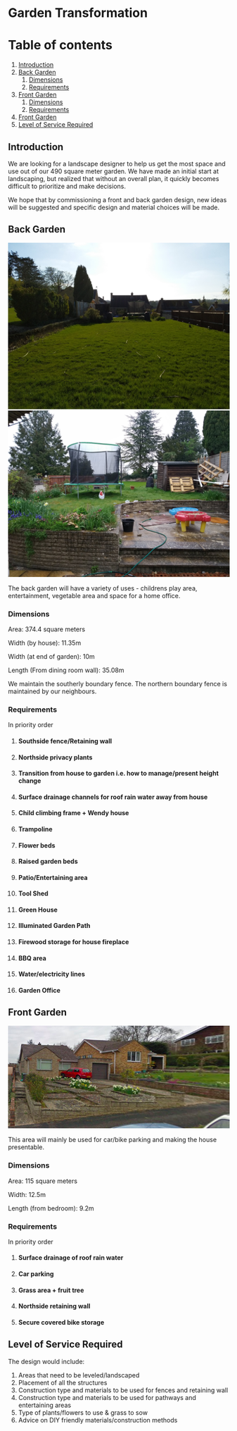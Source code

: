 # Garden Transformation
# Table of contents
1. [Introduction](#introduction)
2. [Back Garden](#Back)
    1. [Dimensions](#BackDimensions)
    1. [Requirements](#BackRequirements)
3. [Front Garden](#Front)
    1. [Dimensions](#FrontDimensions)
    1. [Requirements](#FrontRequirements)
3. [Front Garden](#Front)
4. [Level of Service Required](#ServiceRequired)    

## Introduction <a name="introduction"></a>
We are looking for a landscape designer to help us get the most space and use out of our 490 square meter garden.  We have made an initial start at landscaping, but realized that without an overall plan, it quickly becomes difficult to prioritize and make decisions.

We hope that by commissioning a front and back garden design, new ideas will be suggested and specific design and material choices will be made.

## Back Garden <a name="Back"></a>
![FromBack](From_Back.jpg)
![ToBackFromHouse](To_Back2.jpg)

The back garden will have a variety of uses - childrens play area, entertainment, vegetable area and space for a home office.

### Dimensions <a name="BackDimensions"></a>
Area: 374.4 square meters

Width (by house): 11.35m

Width (at end of garden): 10m

Length (From dining room wall): 35.08m

We maintain the southerly boundary fence.
The northern boundary fence is maintained by our neighbours.

### Requirements <a name="BackRequirements"></a>
In priority order

1. #### Southside fence/Retaining wall
1. #### Northside privacy plants
1. #### Transition from house to garden i.e. how to manage/present height change
1. #### Surface drainage channels for roof rain water away from house
1. #### Child climbing frame + Wendy house
1. #### Trampoline
1. #### Flower beds
1. #### Raised garden beds
1. #### Patio/Entertaining area
1. #### Tool Shed
1. #### Green House
1. #### Illuminated Garden Path
1. #### Firewood storage for house fireplace
1. #### BBQ area
1. #### Water/electricity lines
1. #### Garden Office

## Front Garden <a name="Front"></a>
![Front](Front_Garden.png)

This area will mainly be used for car/bike parking and making the house presentable.

### Dimensions <a name="FrontDimensions"></a>
Area: 115 square meters

Width: 12.5m

Length (from bedroom): 9.2m

### Requirements <a name="FrontRequirements"></a>
In priority order

1. #### Surface drainage of roof rain water
1. #### Car parking
1. #### Grass area + fruit tree
1. #### Northside retaining wall
1. #### Secure covered bike storage

## Level of Service Required <a name="ServiceRequired"></a>
The design would include:
1. Areas that need to be leveled/landscaped
2. Placement of all the structures
3. Construction type and materials to be used for fences and retaining wall
4. Construction type and materials to be used for pathways and entertaining areas
5. Type of plants/flowers to use & grass to sow
6. Advice on DIY friendly materials/construction methods
